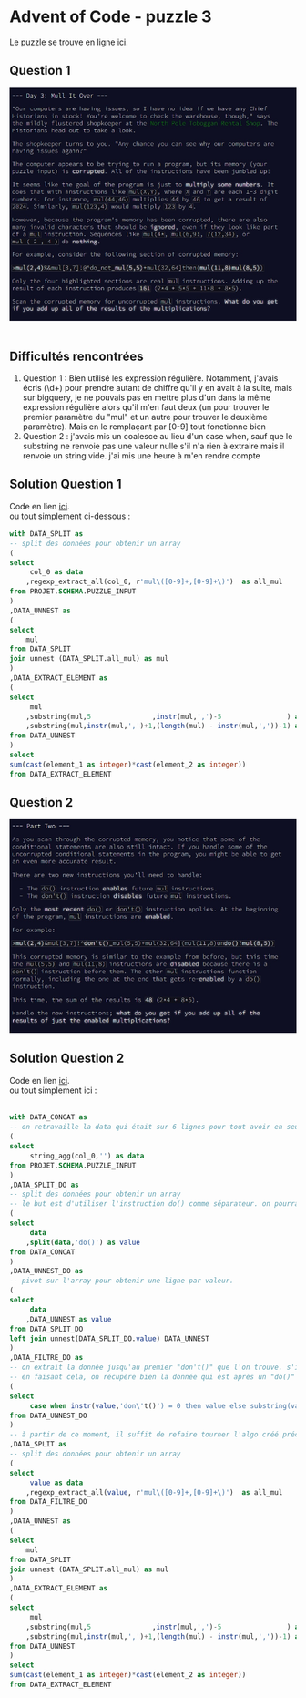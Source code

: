 # Advent of Code - puzzle 3

Le puzzle se trouve en ligne [ici](https://adventofcode.com/2024/day/3).

## Question 1

![alt text](puzzle_3_question_1_enigme.jpg)
<br>
<br>

## Difficultés rencontrées

1. Question 1 : Bien utilisé les expression régulière. Notamment, j'avais écris (\d+) pour prendre autant de chiffre qu'il y en avait à la suite, mais sur bigquery, je ne pouvais pas en mettre plus d'un dans la même expression régulière alors qu'il m'en faut deux (un pour trouver le premier paramètre du "mul" et un autre pour trouver le deuxième paramètre). Mais en le remplaçant par [0-9] tout fonctionne bien
2. Question 2 :  j'avais mis un coalesce au lieu d'un case when, sauf que le substring ne renvoie pas une valeur nulle s'il n'a rien à extraire mais il renvoie un string vide. j'ai mis une heure à m'en rendre compte

## Solution Question 1

Code en lien [ici](https://github.com/renoriwal/puzzles/tree/main/adventofcode_2024/puzzle_3/puzzle_3_question_1_solution_sql.sql).
<br> ou tout simplement ci-dessous :
```sql
with DATA_SPLIT as 
-- split des données pour obtenir un array
(
select 
     col_0 as data
    ,regexp_extract_all(col_0, r'mul\([0-9]+,[0-9]+\)')  as all_mul
from PROJET.SCHEMA.PUZZLE_INPUT
)
,DATA_UNNEST as 
(
select 
    mul
from DATA_SPLIT
join unnest (DATA_SPLIT.all_mul) as mul
)
,DATA_EXTRACT_ELEMENT as 
(
select 
     mul
    ,substring(mul,5               ,instr(mul,',')-5                ) as element_1 -- extraction du premier  élément
    ,substring(mul,instr(mul,',')+1,(length(mul) - instr(mul,','))-1) as element_2 -- extraction du deuxième élément
from DATA_UNNEST
)
select 
sum(cast(element_1 as integer)*cast(element_2 as integer))
from DATA_EXTRACT_ELEMENT
```


## Question 2

![alt text](puzzle_3_question_2_enigme.jpg)
<br>



## Solution Question 2


Code en lien [ici](https://github.com/renoriwal/puzzles/tree/main/adventofcode_2024/puzzle_3/puzzle_3_question_2_solution_sql.sql).
<br> ou tout simplement ici : 
```sql

with DATA_CONCAT as
-- on retravaille la data qui était sur 6 lignes pour tout avoir en seul bloc : 
(
select
     string_agg(col_0,'') as data
from PROJET.SCHEMA.PUZZLE_INPUT
)
,DATA_SPLIT_DO as 
-- split des données pour obtenir un array
-- le but est d'utiliser l'instruction do() comme séparateur. on pourra ainsi compter tous les mul car ils seront valides, et on s'arrêtera au premier "don't() trouvé
(
select 
     data
    ,split(data,'do()') as value
from DATA_CONCAT
)
,DATA_UNNEST_DO as 
-- pivot sur l'array pour obtenir une ligne par valeur.
(
select 
     data
    ,DATA_UNNEST as value
from DATA_SPLIT_DO
left join unnest(DATA_SPLIT_DO.value) DATA_UNNEST
)
,DATA_FILTRE_DO as
-- on extrait la donnée jusqu'au premier "don't()" que l'on trouve. s'il n'y en a pas, on prend toute la valeur.
-- en faisant cela, on récupère bien la donnée qui est après un "do()" (on garde aussi le début du dataset même s'il ne commence pas par "do()" et qui est avant un "don't()"
(
select 
     case when instr(value,'don\'t()') = 0 then value else substring(value, 1, instr(value,'don\'t()')) end as value
from DATA_UNNEST_DO
)
-- à partir de ce moment, il suffit de refaire tourner l'algo créé précédemment :
,DATA_SPLIT as 
-- split des données pour obtenir un array
(
select 
     value as data
    ,regexp_extract_all(value, r'mul\([0-9]+,[0-9]+\)')  as all_mul
from DATA_FILTRE_DO
)
,DATA_UNNEST as 
(
select 
    mul
from DATA_SPLIT
join unnest (DATA_SPLIT.all_mul) as mul
)
,DATA_EXTRACT_ELEMENT as 
(
select 
     mul
    ,substring(mul,5               ,instr(mul,',')-5                ) as element_1 -- extraction du premier  élément
    ,substring(mul,instr(mul,',')+1,(length(mul) - instr(mul,','))-1) as element_2 -- extraction du deuxième élément
from DATA_UNNEST
)
select 
sum(cast(element_1 as integer)*cast(element_2 as integer))
from DATA_EXTRACT_ELEMENT

```